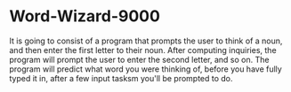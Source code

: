 # Word-Wizard-9000
It is going to consist of a program that prompts the user to think of a noun, and then enter the first letter to their noun. 
After computing inquiries, the program will prompt the user to enter the second letter, and so on.
The program will predict what word you were thinking of, before you have fully typed it in, after a few input tasksm you'll be prompted to do. 
